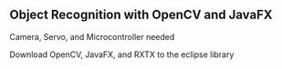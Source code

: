 ## Object Recognition with OpenCV and JavaFX

Camera, Servo, and Microcontroller needed


Download OpenCV, JavaFX, and RXTX to the eclipse library
